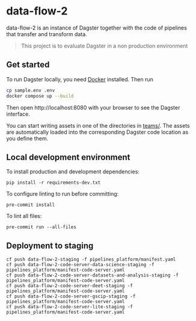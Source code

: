 # data-flow-2

data-flow-2 is an instance of Dagster together with the code of pipelines that transfer and transform data.

> This project is to evaluate Dagster in a non production environment


## Get started

To run Dagster locally, you need [Docker](https://www.docker.com/products/docker-desktop/) installed. Then run

```bash
cp sample.env .env
docker compose up --build
```

Then open http://localhost:8080 with your browser to see the Dagster interface.

You can start writing assets in one of the directories in [teams/](./teams/). The assets are automatically loaded into the corresponding Dagster code location as you define them.


## Local development environment

To install production and development dependencies:

```shell
pip install -r requirements-dev.txt
```

To configure linting to run before committing:

```shell
pre-commit install
```

To lint all files:

```shell
pre-commit run --all-files
```


## Deployment to staging

```shell
cf push data-flow-2-staging -f pipelines_platform/manifest.yaml
cf push data-flow-2-code-server-data-science-staging -f pipelines_platform/manifest-code-server.yaml
cf push data-flow-2-code-server-datasets-and-analysis-staging -f pipelines_platform/manifest-code-server.yaml
cf push data-flow-2-code-server-deet-staging -f pipelines_platform/manifest-code-server.yaml
cf push data-flow-2-code-server-gscip-staging -f pipelines_platform/manifest-code-server.yaml
cf push data-flow-2-code-server-lite-staging -f pipelines_platform/manifest-code-server.yaml
```
